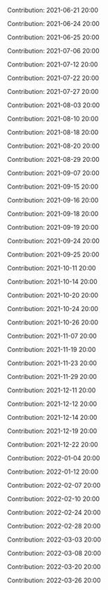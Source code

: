 Contribution: 2021-06-21 20:00

Contribution: 2021-06-24 20:00

Contribution: 2021-06-25 20:00

Contribution: 2021-07-06 20:00

Contribution: 2021-07-12 20:00

Contribution: 2021-07-22 20:00

Contribution: 2021-07-27 20:00

Contribution: 2021-08-03 20:00

Contribution: 2021-08-10 20:00

Contribution: 2021-08-18 20:00

Contribution: 2021-08-20 20:00

Contribution: 2021-08-29 20:00

Contribution: 2021-09-07 20:00

Contribution: 2021-09-15 20:00

Contribution: 2021-09-16 20:00

Contribution: 2021-09-18 20:00

Contribution: 2021-09-19 20:00

Contribution: 2021-09-24 20:00

Contribution: 2021-09-25 20:00

Contribution: 2021-10-11 20:00

Contribution: 2021-10-14 20:00

Contribution: 2021-10-20 20:00

Contribution: 2021-10-24 20:00

Contribution: 2021-10-26 20:00

Contribution: 2021-11-07 20:00

Contribution: 2021-11-19 20:00

Contribution: 2021-11-23 20:00

Contribution: 2021-11-29 20:00

Contribution: 2021-12-11 20:00

Contribution: 2021-12-12 20:00

Contribution: 2021-12-14 20:00

Contribution: 2021-12-19 20:00

Contribution: 2021-12-22 20:00

Contribution: 2022-01-04 20:00

Contribution: 2022-01-12 20:00

Contribution: 2022-02-07 20:00

Contribution: 2022-02-10 20:00

Contribution: 2022-02-24 20:00

Contribution: 2022-02-28 20:00

Contribution: 2022-03-03 20:00

Contribution: 2022-03-08 20:00

Contribution: 2022-03-20 20:00

Contribution: 2022-03-26 20:00

